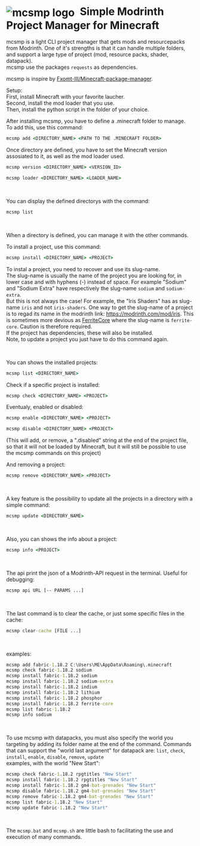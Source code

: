 # <img style="vertical-align:middle;margin-right:.5em;" alt="mcsmp logo" src="https://raw.githubusercontent.com/un-pogaz/MC-Modrinth-Project-Manager/main/mcsmp.png"/>Simple Modrinth Project Manager for Minecraft
mcsmp is a light CLI project manager that gets mods and resourcepacks from Modrinth. One of it's strengths is that it can handle multiple folders, and support a large type of project (mod, resource packs, shader, datapack).\
mcsmp use the packages `requests` as dependencies.

mcsmp is inspire by [Fxomt-III/Minecraft-package-manager](https://github.com/Fxomt-III/Minecraft-package-manager).

Setup:\
First, install Minecraft with your favorite laucher.\
Second, install the mod loader that you use.\
Then, install the python script in the folder of your choice.

After installing mcsmp, you have to define a .minecraft folder to manage.\
To add this, use this command:
```bat
mcsmp add <DIRECTORY_NAME> <PATH TO THE .MINECRAFT FOLDER>
```

Once directory are defined, you have to set the Minecraft version assosiated to it, as well as the mod loader used.
```bat
mcsmp version <DIRECTORY_NAME> <VERSION_ID>
```
```bat
mcsmp loader <DIRECTORY_NAME> <LOADER_NAME>
```

<br>

You can display the defined directorys with the command:
```bat
mcsmp list
```

<br>

When a directory is defined, you can manage it with the other commands.

To install a project, use this command:
```bat
mcsmp install <DIRECTORY_NAME> <PROJECT>
```
To instal a project, you need to recover and use its slug-name.\
The slug-name is usually the name of the project you are looking for, in lower case and with hyphens (-) instead of space. For example "Sodium" and "Sodium Extra" have respectively the slug-name `sodium` and `sodium-extra`.\
But this is not always the case! For example, the "Iris Shaders" has as slug-name `iris` and not `iris-shaders`. One way to get the slug-name of a project is to regad its name in the modrinth link: https://modrinth.com/mod/iris. This is sometimes more devious as [FerriteCore](https://modrinth.com/mod/ferrite-core) where the slug-name is `ferrite-core`. Caution is therefore required.\
If the project has dependencies, these will also be installed.\
Note, to update a project you just have to do this command again.

<br>

You can shows the installed projects:
```bat
mcsmp list <DIRECTORY_NAME>
```

Check if a specific project is installed:
```bat
mcsmp check <DIRECTORY_NAME> <PROJECT>
```

Eventualy, enabled or disabled:
```bat
mcsmp enable <DIRECTORY_NAME> <PROJECT>
```
```bat
mcsmp disable <DIRECTORY_NAME> <PROJECT>
```
(This will add, or remove, a ".disabled" string at the end of the project file, so that it will not be loaded by Minecraft, but it will still be possible to use the mcsmp commands on this project)

And removing a project:
```bat
mcsmp remove <DIRECTORY_NAME> <PROJECT>
```

<br>

A key feature is the possibility to update all the projects in a directory with a simple command:
```bat
mcsmp update <DIRECTORY_NAME>
```

<br>

Also, you can shows the info about a project:
```bat
mcsmp info <PROJECT>
```

<br>

The api print the json of a Modrinth-API request in the terminal. Useful for debugging:
```bat
mcsmp api URL [-- PARAMS ...]
```

<br>

The last command is to clear the cache, or just some specific files in the cache:
```bat
mcsmp clear-cache [FILE ...]
```

<br>

examples:
```bat
mcsmp add fabric-1.18.2 C:\Users\ME\AppData\Roaming\.minecraft
mcsmp check fabric-1.18.2 sodium
mcsmp install fabric-1.18.2 sodium
mcsmp install fabric-1.18.2 sodium-extra
mcsmp install fabric-1.18.2 indium
mcsmp install fabric-1.18.2 lithium
mcsmp install fabric-1.18.2 phosphor
mcsmp install fabric-1.18.2 ferrite-core
mcsmp list fabric-1.18.2
mcsmp info sodium
```

<br>

To use mcsmp with datapacks, you must also specify the world you targeting by adding its folder name at the end of the command. Commands that can support the "world last argument" for datapack are: `list`, `check`, `install`, `enable`, `disable`, `remove`, `update`\
examples, with the world "New Start":
```bat
mcsmp check fabric-1.18.2 rpgtitles "New Start"
mcsmp install fabric-1.18.2 rpgtitles "New Start"
mcsmp install fabric-1.18.2 gm4-bat-grenades "New Start"
mcsmp disable fabric-1.18.2 gm4-bat-grenades "New Start"
mcsmp remove fabric-1.18.2 gm4-bat-grenades "New Start"
mcsmp list fabric-1.18.2 "New Start"
mcsmp update fabric-1.18.2 "New Start"
```

<br>

The `mcsmp.bat` and `mcsmp.sh` are little bash to facilitating the use and execution of many commands.